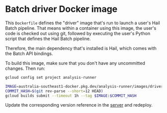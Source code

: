 # Batch driver Docker image

This `Dockerfile` defines the "driver" image that's run to launch a user's Hail
Batch pipeline. That means within a container using this image, the user's code
is checked out using git, followed by executing the user's Python script that
defines the Hail Batch pipeline.

Therefore, the main dependency that's installed is Hail, which comes with the
Batch API bindings.

To build this image, make sure that you don't have any uncommitted changes.
Then run:

```bash
gcloud config set project analysis-runner

IMAGE=australia-southeast1-docker.pkg.dev/analysis-runner/images/driver
COMMIT_HASH=$(git rev-parse --short=12 HEAD)
gcloud builds submit --timeout 1h --tag $IMAGE:$COMMIT_HASH
```

Update the corresponding version reference in the [server](../server) and
redeploy.
